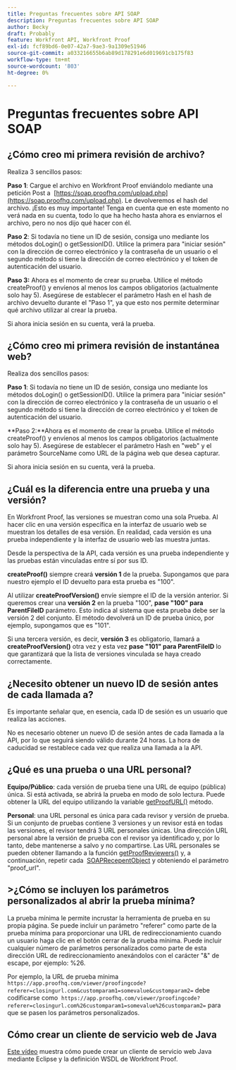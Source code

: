 ```yaml
---
title: Preguntas frecuentes sobre API SOAP
description: Preguntas frecuentes sobre API SOAP
author: Becky
draft: Probably
feature: Workfront API, Workfront Proof
exl-id: fcf89bd6-0e07-42a7-9ae3-9a1309e51946
source-git-commit: a033216655b6ab89d178291e6d019691cb175f83
workflow-type: tm+mt
source-wordcount: '803'
ht-degree: 0%

---
```


# Preguntas frecuentes sobre API SOAP

## ¿Cómo creo mi primera revisión de archivo?

Realiza 3 sencillos pasos:

**Paso 1**: Cargue el archivo en Workfront Proof enviándolo mediante una petición Post a  [https://soap.proofhq.com/upload.php](https://soap.proofhq.com/upload.php). Le devolveremos el hash del archivo. ¡Esto es muy importante! Tenga en cuenta que en este momento no verá nada en su cuenta, todo lo que ha hecho hasta ahora es enviarnos el archivo, pero no nos dijo qué hacer con él.

**Paso 2**: Si todavía no tiene un ID de sesión, consiga uno mediante los métodos doLogin() o getSessionID(). Utilice la primera para &quot;iniciar sesión&quot; con la dirección de correo electrónico y la contraseña de un usuario o el segundo método si tiene la dirección de correo electrónico y el token de autenticación del usuario.

**Paso 3:** Ahora es el momento de crear su prueba. Utilice el método createProof() y envíenos al menos los campos obligatorios (actualmente solo hay 5). Asegúrese de establecer el parámetro Hash en el hash de archivo devuelto durante el &quot;Paso 1&quot;, ya que esto nos permite determinar qué archivo utilizar al crear la prueba.

Si ahora inicia sesión en su cuenta, verá la prueba.

## ¿Cómo creo mi primera revisión de instantánea web?

Realiza dos sencillos pasos:

**Paso 1**: Si todavía no tiene un ID de sesión, consiga uno mediante los métodos doLogin() o getSessionID(). Utilice la primera para &quot;iniciar sesión&quot; con la dirección de correo electrónico y la contraseña de un usuario o el segundo método si tiene la dirección de correo electrónico y el token de autenticación del usuario.

**Paso 2:**Ahora es el momento de crear la prueba. Utilice el método createProof() y envíenos al menos los campos obligatorios (actualmente solo hay 5). Asegúrese de establecer el parámetro Hash en &quot;web&quot; y el parámetro SourceName como URL de la página web que desea capturar.

Si ahora inicia sesión en su cuenta, verá la prueba.

## ¿Cuál es la diferencia entre una prueba y una versión?

En Workfront Proof, las versiones se muestran como una sola Prueba. Al hacer clic en una versión específica en la interfaz de usuario web se muestran los detalles de esa versión. En realidad, cada versión es una prueba independiente y la interfaz de usuario web las muestra juntas.

Desde la perspectiva de la API, cada versión es una prueba independiente y las pruebas están vinculadas entre sí por sus ID.

**createProof()** siempre creará **versión 1** de la prueba. Supongamos que para nuestro ejemplo el ID devuelto para esta prueba es &quot;100&quot;.

Al utilizar **createProofVersion()** envíe siempre el ID de la versión anterior. Si queremos crear una **versión 2** en la prueba &quot;100&quot;, **pase &quot;100&quot; para ParentFileID** parámetro. Esto indica al sistema que esta prueba debe ser la versión 2 del conjunto. El método devolverá un ID de prueba único, por ejemplo, supongamos que es &quot;101&quot;.

Si una tercera versión, es decir, **versión 3** es obligatorio, llamará a **createProofVersion()** otra vez y esta vez **pase &quot;101&quot; para ParentFileID** lo que garantizará que la lista de versiones vinculada se haya creado correctamente.

## ¿Necesito obtener un nuevo ID de sesión antes de cada llamada a?

Es importante señalar que, en esencia, cada ID de sesión es un usuario que realiza las acciones. 

No es necesario obtener un nuevo ID de sesión antes de cada llamada a la API, por lo que seguirá siendo válido durante 24 horas. La hora de caducidad se restablece cada vez que realiza una llamada a la API.

## ¿Qué es una prueba o una URL personal?

**Equipo/Público**: cada versión de prueba tiene una URL de equipo (pública) única. Si está activada, se abrirá la prueba en modo de solo lectura. Puede obtener la URL del equipo utilizando la variable [getProofURL()](http://api.proofhq.com/home/proofs/getproofurl) método.

**Personal**: una URL personal es única para cada revisor y versión de prueba. Si un conjunto de pruebas contiene 3 versiones y un revisor está en todas las versiones, el revisor tendrá 3 URL personales únicas. Una dirección URL personal abre la versión de prueba con el revisor ya identificado y, por lo tanto, debe mantenerse a salvo y no compartirse. Las URL personales se pueden obtener llamando a la función [getProofReviewers()](http://api.proofhq.com/home/proofs/getproofreviewers) y, a continuación, repetir cada  [SOAPRecepentObject](http://api.proofhq.com/home/objects/soaprecipientobject) y obteniendo el parámetro &quot;proof_url&quot;.

## >¿Cómo se incluyen los parámetros personalizados al abrir la prueba mínima?

La prueba mínima le permite incrustar la herramienta de prueba en su propia página. Se puede incluir un parámetro &quot;referer&quot; como parte de la prueba mínima para proporcionar una URL de redireccionamiento cuando un usuario haga clic en el botón cerrar de la prueba mínima. Puede incluir cualquier número de parámetros personalizados como parte de esta dirección URL de redireccionamiento anexándolos con el carácter &quot;&amp;&quot; de escape, por ejemplo: %26.

Por ejemplo, la URL de prueba mínima
`https://app.proofhq.com/viewer/proofingcode?referer=closingurl.com&customparam1=somevalue&customparam2=` debe codificarse como 
`https://app.proofhq.com/viewer/proofingcode?referer=closingurl.com%26customparam1=somevalue%26customparam2=` para que se pasen los parámetros personalizados.

## Cómo crear un cliente de servicio web de Java

[Este vídeo](http://screencast.com/t/xsSNrqs5b) muestra cómo puede crear un cliente de servicio web Java mediante Eclipse y la definición WSDL de Workfront Proof.

